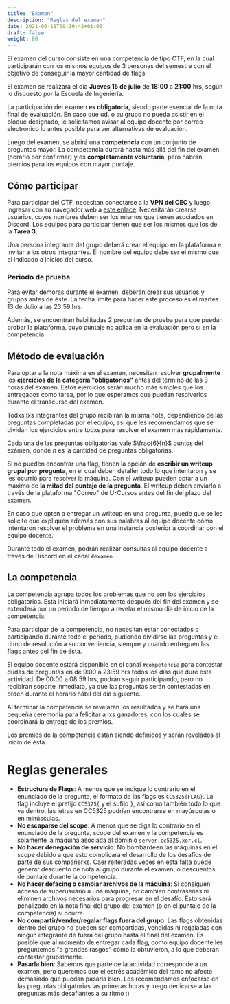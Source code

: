 ```yaml
---
title: "Examen"
description: "Reglas del examen"
date: 2021-06-11T09:19:42+01:00
draft: false
weight: 80
---
```


El examen del curso consiste en una competencia de tipo CTF, en la cual participarán con los mismos equipos de 3 personas del semestre con el objetivo de conseguir la mayor cantidad de flags.

El examen se realizará el día **Jueves 15 de julio** de **18:00** a **21:00** hrs, según lo dispuesto por la Escuela de Ingeniería.

La participación del examen **es obligatoria**, siendo parte esencial de la nota final de evaluación. En caso que ud. o su grupo no pueda asistir en el bloque designado, le solicitamos avisar al equipo docente por correo electrónico lo antes posible para ver alternativas de evaluación.

Luego del examen, se abrirá una **competencia** con un conjunto de preguntas mayor. La competencia durará hasta más allá del fin del examen (horario por confirmar) y es **completamente voluntaria**, pero habrán premios para los equipos con mayor puntaje.

## Cómo participar

Para participar del CTF, necesitan conectarse a la **VPN del CEC** y luego ingresar con su navegador web a [este enlace](http://server.cc5325.xor.cl). Necesitarán crearse usuarios, cuyos nombres deben ser los mismos que tienen asociados en Discord. Los equipos para participar tienen que ser los mismos que los de la **Tarea 3**.

Una persona integrante del grupo deberá crear el equipo en la plataforma e invitar a los otros integrantes. El nombre del equipo debe ser el mismo que el indicado a inicios del curso.

### Periodo de prueba

Para evitar demoras durante el examen, deberán crear sus usuarios y grupos antes de éste. La fecha límite para hacer este proceso es el martes 13 de Julio a las 23:59 hrs.

Además, se encuentran habilitadas 2 preguntas de prueba para que puedan probar la plataforma, cuyo puntaje no aplica en la evaluación pero sí en la competencia.

## Método de evaluación

Para optar a la nota máxima en el examen, necesitan resolver **grupalmente** los **ejercicios de la categoría "obligatorios"** antes del término de las 3 horas del examen. Estos ejercicios serán mucho más simples que los entregados como tarea, por lo que esperamos que puedan resolverlos durante el transcurso del examen.

Todxs lxs integrantes del grupo recibirán la misma nota, dependiendo de las preguntas completadas por el equipo, así que les recomendamos que se dividan los ejercicios entre todxs para resolver el examen más rápidamente.

Cada una de las preguntas obligatorias vale $\frac{6}{n}$ puntos del exámen, donde $n$ es la cantidad de preguntas obligatorias.

Si no pueden encontrar una flag, tienen la opción de **escribir un writeup grupal por pregunta**, en el cual deben detaller todo lo que intentaron y se les ocurrió para resolver la máquina. Con el writeup pueden optar a un máximo de **la mitad del puntaje de la pregunta**. El writeup deben enviarlo a través de la plataforma "Correo" de U-Cursos antes del fin del plazo del examen.

En caso que opten a entregar un writeup en una pregunta, puede que se les solicite que expliquen además con sus palabras al equipo docente cómo intentaron resolver el problema en una instancia posterior a coordinar con el equipo docente.

Durante todo el examen, podrán realizar consultas al equipo docente a través de Discord en el canal `#examen`

## La competencia

La competencia agrupa todos los problemas que no son los ejercicios obligatorios. Esta iniciará inmediatamente después del fin del examen y se extenderá por un periodo de tiempo a revelar el mismo día de inicio de la competencia.

Para participar de la competencia, no necesitan estar conectados o participando durante todo el periodo, pudiendo dividirse las preguntas y el ritmo de resolución a su conveniencia, siempre y cuando entreguen las flags antes del fin de ésta.

El equipo docente estará disponible en el canal `#competencia` para contestar dudas de preguntas en de 9:00 a 23:59 hrs todos los días que dure esta actividad. De 00:00 a 08:59 hrs, podrán seguir participando, pero no recibirán soporte inmediato, ya que las preguntas serán contestadas en orden durante el horario hábil del día siguiente.

Al terminar la competencia se revelarán los resultados y se hará una pequeña ceremonia para felicitar a lxs ganadores, con los cuales se coordinará la entrega de los premios.

Los premios de la competencia están siendo definidos y serán revelados al inicio de ésta.

# Reglas generales

- **Estructura de Flags**: A menos que se indique lo contrario en el enunciado de la pregunta, el formato de las flags es `CC5325{FLAG}`. La flag incluye el prefijo `CC5325{` y el sufijo `}`, así como también todo lo que va dentro. las letras en CC5325 podrían encontrarse en mayúsculas o en minúsculas.
- **No escaparse del scope**: A menos que se diga lo contrario en el enunciado de la pregunta, scope del examen y la competencia es solamente la máquina asociada al dominio `server.cc5325.xor.cl`.
- **No hacer denegación de servicio**: No bombardeen las máquinas en el scope debido a que esto complicará el desarrollo de los desafíos de parte de sus compañerxs. Caer reiteradas veces en esta falta puede generar descuento de nota al grupo durante el examen, o descuentos de puntaje durante la competencia.
- **No hacer defacing o cambiar archivos de la máquina**: Si consiguen acceso de superusuario a una máquina, no cambien contraseñas ni eliminen archivos necesarios para progresar en el desafío. Esto será penalizado en la nota final del grupo del examen (o en el puntaje de la competencia) si ocurre.
- **No compartir/vender/regalar flags fuera del grupo**: Las flags obtenidas dentro del grupo no pueden ser compartidas, vendidas ni regaladas con ningún integrante de fuera del grupo hasta el final del examen. Es posible que al momento de entregar cada flag, como equipo docente les preguntemos "a grandes rasgos" cómo la obtuvieron, a lo que deberán contestar grupalmente.
- **Pasarla bien**: Sabemos que parte de la actividad corresponde a un examen, pero queremos que el estrés académico del ramo no afecte demasiado que puedan pasarla bien. Les recomendamos enfocarse en las preguntas obligatorias las primeras horas y luego dedicarse a las preguntas más desafiantes a su ritmo :)
